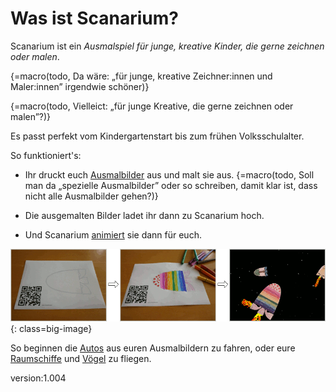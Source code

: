 # Was ist Scanarium?

Scanarium ist ein _Ausmalspiel für junge, kreative Kinder, die gerne zeichnen oder malen_.

{=macro(todo, Da wäre: „für junge, kreative Zeichner:innen und Maler:innen” irgendwie schöner)}

{=macro(todo, Vielleict: „für junge Kreative, die gerne zeichnen oder malen”?)}


Es passt perfekt vom Kindergartenstart bis zum frühen Volksschulalter.

So funktioniert's:

* Ihr druckt euch [Ausmalbilder](https://scanarium.com/#pdfs) aus und malt sie aus.
{=macro(todo, Soll man da „spezielle Ausmalbilder” oder so schreiben, damit klar ist, dass nicht alle Ausmalbilder gehen?)}

* Die ausgemalten Bilder ladet ihr dann zu Scanarium hoch.
* Und Scanarium [animiert](https://demo.scanarium.com/) sie dann für euch.

![Scanarium worflow](images/bait.gif){: class=big-image}

So beginnen die [Autos](https://demo.scanarium.com/?scene=highway) aus euren Ausmalbildern zu fahren, oder eure [Raumschiffe](https://demo.scanarium.com/?scene=space) und [Vögel](https://demo.scanarium.com/?scene=balloons) zu fliegen.

version:1.004
